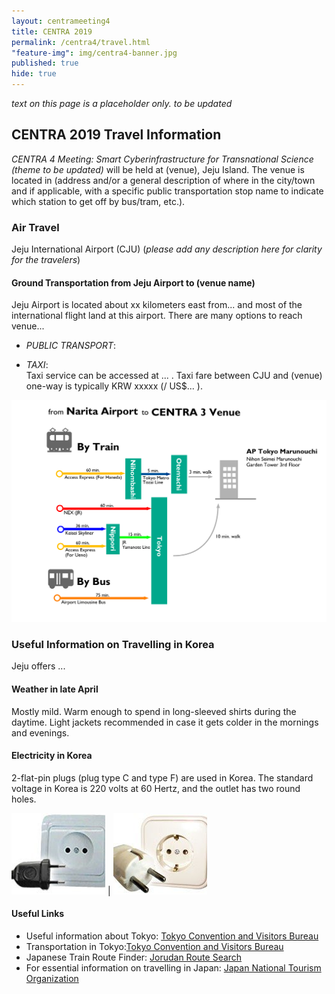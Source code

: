 ```yaml
---
layout: centrameeting4
title: CENTRA 2019
permalink: /centra4/travel.html
"feature-img": img/centra4-banner.jpg
published: true
hide: true
---
```


*text on this page is a placeholder only. to be updated*
  
## CENTRA 2019 Travel Information  
  
*CENTRA 4 Meeting: Smart Cyberinfrastructure for Transnational Science (theme to be updated)* will be held at (venue), Jeju Island. The venue is located in (address and/or a general description of where in the city/town and if applicable, with a specific public transportation stop name to indicate which station to get off by bus/tram, etc.). 

### Air Travel

Jeju International Airport (CJU) (*please add any description here for clarity for the travelers*) 

#### Ground Transportation from Jeju Airport to (venue name)

Jeju Airport is located about xx kilometers east from...  and most of the international flight land at this airport. There are many options to reach venue...

* *PUBLIC TRANSPORT*:
  
  
* *TAXI*:   
Taxi service can be accessed at ... . Taxi fare between CJU and (venue) one-way is typically KRW xxxxx (/ US$... ).

<img src="/img/Narita Airport to venue.png" alt="Narita Airport to venue" style="margin-right: auto;margin-left: auto;" class="img-responsive">
  
   
### Useful Information on Travelling in Korea

Jeju offers ...

#### Weather in late April

Mostly mild. Warm enough to spend in long-sleeved shirts during the daytime. Light jackets recommended in case it gets colder in the mornings and evenings.  

#### Electricity in Korea

2-flat-pin plugs (plug type C and type F) are used in Korea. The standard voltage in Korea is 220 volts at 60 Hertz, and the outlet has two round holes. 

![](/img/type_C.jpg)  |  ![](/img/type_F.jpg)

#### Useful Links 

* Useful information about Tokyo: [Tokyo Convention and Visitors Bureau](http://www.gotokyo.org/en/index.html)  
* Transportation in Tokyo:[Tokyo Convention and Visitors Bureau](http://www.gotokyo.org/en/tourists/info/access/index.html)  
* Japanese Train Route Finder: [Jorudan Route Search](https://world.jorudan.co.jp/mln/en/?sub_lang=nosub)  
* For essential information on travelling in Japan: [Japan National Tourism Organization](https://world.jorudan.co.jp/mln/en/?sub_lang=nosub)  

